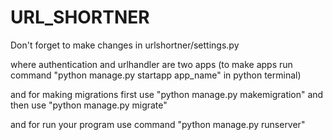 # URL_SHORTNER


Don't forget to make changes in urlshortner/settings.py


where authentication and urlhandler are two apps (to make apps run command  "python manage.py startapp app_name" in python terminal)


and for making migrations first use "python manage.py makemigration" and then use "python manage.py migrate"


and for run your program use command "python manage.py runserver"
